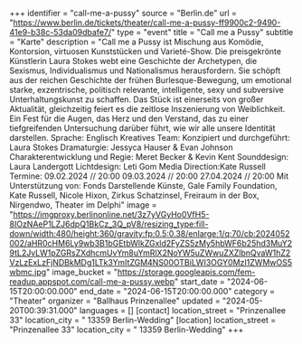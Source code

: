 +++
identifier = "call-me-a-pussy"
source = "Berlin.de"
url = "https://www.berlin.de/tickets/theater/call-me-a-pussy-ff9900c2-9490-41e9-b38c-53da09dbafe7/"
type = "event"
title = "Call me a Pussy"
subtitle = "Karte"
description = "Call me a Pussy ist Mischung aus Komödie, Kontorsion, virtuosen Kunststücken und Varieté-Show.
Die preisgekrönte Künstlerin Laura Stokes webt eine Geschichte der Archetypen, die Sexismus, Individualismus und Nationalismus herausfordern. Sie schöpft aus der reichen Geschichte der frühen Burlesque-Bewegung, um emotional starke, exzentrische, politisch relevante, intelligente, sexy und subversive Unterhaltungskunst zu schaffen. Das Stück ist einerseits von großer Aktualität, gleichzeitig feiert es die zeitlose Inszenierung von Weiblichkeit. Ein Fest für die Augen, das Herz und den Verstand, das zu einer tiefgreifenden Untersuchung darüber führt, wie wir alle unsere Identität darstellen.
Sprache: Englisch
Kreatives Team:
Konzipiert und durchgeführt: Laura Stokes
Dramaturgie: Jessyca Hauser & Evan Johnson
Charakterentwicklung und Regie: Meret Becker & Kevin Kent
Sounddesign: Laura Landergott
Lichtdesign: Leti Gom
Media Direction:Kate Russell
Termine:
09.02.2024 // 20:00
09.03.2024 // 20:00
27.04.2024 // 20:00
Mit Unterstützung von:
Fonds Darstellende Künste, Gale Family Foundation, Kate Russell, Nicole Hixon, Zirkus Schatzinsel, Freiraum in der Box, Nirgendwo, Theater im Delphi"
image = "https://imgproxy.berlinonline.net/3z7yVGyHo0VfH5-8IOzNAeP1LZJ6dpQ1BkCz_3Q_pV8/resizing_type:fill-down/width:480/height:360/gravity:fp:0.5:0.38/enlarge:1/q:70/cb:2024052002/aHR0cHM6Ly9wb3B1bGEtbWlkZGxld2FyZS5zMy5hbWF6b25hd3MuY29tL2JvLW1pZGRsZXdhcmUvYm8uYmRlX2NoYW5uZWwuZXZlbnQvaW1hZ2VzLzExLzFjNDBkMDg1LTk3YmItZGM4NS00OTBiLWI3OGY0MzI1ZWMwOS5wbmc.jpg"
image_bucket = "https://storage.googleapis.com/fem-readup.appspot.com/call-me-a-pussy.webp"
start_date = "2024-06-15T20:00:00.000"
end_date = "2024-06-15T20:00:00.000"
category = "Theater"
organizer = "Ballhaus Prinzenallee"
updated = "2024-05-20T00:39:31.000"
languages = []
[contact]
location_street = "Prinzenallee 33"
location_city = " 13359 Berlin-Wedding"
[location]
location_street = "Prinzenallee 33"
location_city = " 13359 Berlin-Wedding"
+++